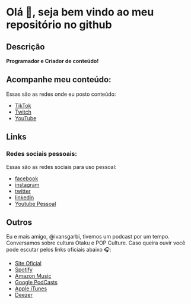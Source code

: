 # Olá 👋, seja bem vindo ao meu repositório no github
## Descrição
**Programador e Criador de conteúdo!** 
## Acompanhe meu conteúdo:
Essas são as redes onde eu posto conteúdo:
- [TikTok](https://www.tiktok.com/@CristianoMZN)
- [Twitch](https://www.twitch.tv/CristianoMZN)
- [YouTube](https://www.youtube.com/channel/UCLCmAwLJU5s1qZ3gb8d6DBg)


## Links
### Redes sociais pessoais:
Essas são as redes sociais para uso pessoal:
 - [facebook](http://fb.com/CristianoMZN)
 - [instagram](https://www.instagram.com/cristianomzn/)
 - [twitter](https://twitter.com/CristianoMzn)
 - [linkedin](https://www.linkedin.com/in/cristiano-mozena-a7206857/)
 - [Youtube Pessoal](https://music.youtube.com/channel/UCLCmAwLJU5s1qZ3gb8d6DBg)

## Outros
Eu e mais amigo, @ivansgarbi, tivemos um podcast por um tempo. Conversamos sobre cultura Otaku e POP Culture. Caso queira ouvir você pode escutar pelos links oficiais abaixo 🎧:
 - [Site Oficial](https://bit.ly/2YU1aWu)
 - [Spotify](https://spoti.fi/3ng5TKj)
 - [Amazon Music](https://amzn.to/3AMgNvO)
 - [Google PodCasts](https://bit.ly/3BLYFni)
 - [Apple iTunes](https://apple.co/3AP4or3)
 - [Deezer](https://bit.ly/3FPyUov)
